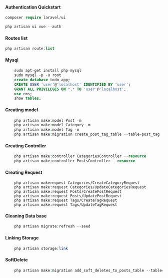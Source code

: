 #### Authentication Quickstart

```php
composer require laravel/ui

php artisan ui vue --auth

```

#### Routes list

```php
php artisan route:list
```

#### Mysql

```sql
    sudo apt-get install php-mysql
    sudo mysql -p -u root
    create database todo_app;
    CREATE USER 'user'@'localhost' IDENTIFIED BY 'user';
    GRANT ALL PRIVILEGES ON *.* TO 'user'@'localhost';
    use cms;
    show tables;
```

#### Creating model

```php
    php artisan make:model Post -m
    php artisan make:model Category -m
    php artisan make:model Tag -m
    php artisan make:migration create_post_tag_table --table=post_tag
```

#### Creating Controller

```php
    php artisan make:controller CategoriesController --resource
    php artisan make:controller PostsController --resource

```

#### Creating Request

```
    php artisan makerequest Categories/CreateCategoryRequest
    php artisan make:request Categories/UpdateCategoriesRequest
    php artisan make:request Posts/CreatePostRequest
    php artisan make:request Posts/UpdatePostRequest
    php artisan make:request Tags/CreateTagRequest
    php artisan make:request Tags/UpdateTagRequest

```

#### Cleaning Data base

```php
    php artisan migrate:refresh --seed
```

#### Linking Storage

```php
    php artisan storage:link
```

#### SoftDelete

```php
    php artisan make:migration add_soft_deletes_to_posts_table --table=posts
```
